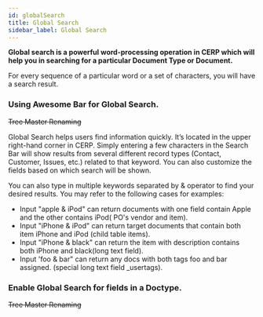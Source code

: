 ```yaml
---
id: globalSearch
title: Global Search
sidebar_label: Global Search
---
```


**Global search is a powerful word-processing operation in CERP which will help you in searching for a particular Document Type or Document.**

For every sequence of a particular word or a set of characters, you will have a search result.

### Using Awesome Bar for Global Search.

~~Tree Master Renaming~~

Global Search helps users find information quickly. It’s located in the upper right-hand corner in CERP. Simply entering a few characters in the Search Bar will show results from several different record types (Contact, Customer, Issues, etc.) related to that keyword. You can also customize the fields based on which search will be shown.

You can also type in multiple keywords separated by & operator to find your desired results. You may refer to the following cases for examples:

- Input "apple & iPod" can return documents with one field contain Apple and the other contains iPod( PO's vendor and item).
- Input "iPhone & iPod" can return target documents that contain both item iPhone and iPod (child table items).
- Input "iPhone & black" can return the item with description contains both iPhone and black(long text field).
- Input 'foo & bar" can return any docs with both tags foo and bar assigned. (special long text field \_usertags).

### Enable Global Search for fields in a Doctype.

~~Tree Master Renaming~~
